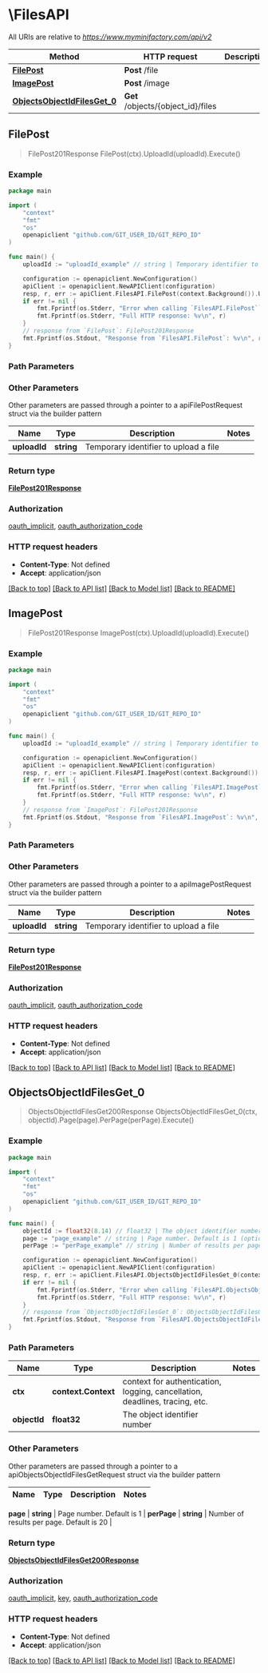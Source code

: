 # \FilesAPI

All URIs are relative to *https://www.myminifactory.com/api/v2*

Method | HTTP request | Description
------------- | ------------- | -------------
[**FilePost**](FilesAPI.md#FilePost) | **Post** /file | 
[**ImagePost**](FilesAPI.md#ImagePost) | **Post** /image | 
[**ObjectsObjectIdFilesGet_0**](FilesAPI.md#ObjectsObjectIdFilesGet_0) | **Get** /objects/{object_id}/files | 



## FilePost

> FilePost201Response FilePost(ctx).UploadId(uploadId).Execute()





### Example

```go
package main

import (
	"context"
	"fmt"
	"os"
	openapiclient "github.com/GIT_USER_ID/GIT_REPO_ID"
)

func main() {
	uploadId := "uploadId_example" // string | Temporary identifier to upload a file

	configuration := openapiclient.NewConfiguration()
	apiClient := openapiclient.NewAPIClient(configuration)
	resp, r, err := apiClient.FilesAPI.FilePost(context.Background()).UploadId(uploadId).Execute()
	if err != nil {
		fmt.Fprintf(os.Stderr, "Error when calling `FilesAPI.FilePost``: %v\n", err)
		fmt.Fprintf(os.Stderr, "Full HTTP response: %v\n", r)
	}
	// response from `FilePost`: FilePost201Response
	fmt.Fprintf(os.Stdout, "Response from `FilesAPI.FilePost`: %v\n", resp)
}
```

### Path Parameters



### Other Parameters

Other parameters are passed through a pointer to a apiFilePostRequest struct via the builder pattern


Name | Type | Description  | Notes
------------- | ------------- | ------------- | -------------
 **uploadId** | **string** | Temporary identifier to upload a file | 

### Return type

[**FilePost201Response**](FilePost201Response.md)

### Authorization

[oauth_implicit](../README.md#oauth_implicit), [oauth_authorization_code](../README.md#oauth_authorization_code)

### HTTP request headers

- **Content-Type**: Not defined
- **Accept**: application/json

[[Back to top]](#) [[Back to API list]](../README.md#documentation-for-api-endpoints)
[[Back to Model list]](../README.md#documentation-for-models)
[[Back to README]](../README.md)


## ImagePost

> FilePost201Response ImagePost(ctx).UploadId(uploadId).Execute()





### Example

```go
package main

import (
	"context"
	"fmt"
	"os"
	openapiclient "github.com/GIT_USER_ID/GIT_REPO_ID"
)

func main() {
	uploadId := "uploadId_example" // string | Temporary identifier to upload a file

	configuration := openapiclient.NewConfiguration()
	apiClient := openapiclient.NewAPIClient(configuration)
	resp, r, err := apiClient.FilesAPI.ImagePost(context.Background()).UploadId(uploadId).Execute()
	if err != nil {
		fmt.Fprintf(os.Stderr, "Error when calling `FilesAPI.ImagePost``: %v\n", err)
		fmt.Fprintf(os.Stderr, "Full HTTP response: %v\n", r)
	}
	// response from `ImagePost`: FilePost201Response
	fmt.Fprintf(os.Stdout, "Response from `FilesAPI.ImagePost`: %v\n", resp)
}
```

### Path Parameters



### Other Parameters

Other parameters are passed through a pointer to a apiImagePostRequest struct via the builder pattern


Name | Type | Description  | Notes
------------- | ------------- | ------------- | -------------
 **uploadId** | **string** | Temporary identifier to upload a file | 

### Return type

[**FilePost201Response**](FilePost201Response.md)

### Authorization

[oauth_implicit](../README.md#oauth_implicit), [oauth_authorization_code](../README.md#oauth_authorization_code)

### HTTP request headers

- **Content-Type**: Not defined
- **Accept**: application/json

[[Back to top]](#) [[Back to API list]](../README.md#documentation-for-api-endpoints)
[[Back to Model list]](../README.md#documentation-for-models)
[[Back to README]](../README.md)


## ObjectsObjectIdFilesGet_0

> ObjectsObjectIdFilesGet200Response ObjectsObjectIdFilesGet_0(ctx, objectId).Page(page).PerPage(perPage).Execute()





### Example

```go
package main

import (
	"context"
	"fmt"
	"os"
	openapiclient "github.com/GIT_USER_ID/GIT_REPO_ID"
)

func main() {
	objectId := float32(8.14) // float32 | The object identifier number
	page := "page_example" // string | Page number. Default is 1 (optional)
	perPage := "perPage_example" // string | Number of results per page. Default is 20 (optional)

	configuration := openapiclient.NewConfiguration()
	apiClient := openapiclient.NewAPIClient(configuration)
	resp, r, err := apiClient.FilesAPI.ObjectsObjectIdFilesGet_0(context.Background(), objectId).Page(page).PerPage(perPage).Execute()
	if err != nil {
		fmt.Fprintf(os.Stderr, "Error when calling `FilesAPI.ObjectsObjectIdFilesGet_0``: %v\n", err)
		fmt.Fprintf(os.Stderr, "Full HTTP response: %v\n", r)
	}
	// response from `ObjectsObjectIdFilesGet_0`: ObjectsObjectIdFilesGet200Response
	fmt.Fprintf(os.Stdout, "Response from `FilesAPI.ObjectsObjectIdFilesGet_0`: %v\n", resp)
}
```

### Path Parameters


Name | Type | Description  | Notes
------------- | ------------- | ------------- | -------------
**ctx** | **context.Context** | context for authentication, logging, cancellation, deadlines, tracing, etc.
**objectId** | **float32** | The object identifier number | 

### Other Parameters

Other parameters are passed through a pointer to a apiObjectsObjectIdFilesGetRequest struct via the builder pattern


Name | Type | Description  | Notes
------------- | ------------- | ------------- | -------------

 **page** | **string** | Page number. Default is 1 | 
 **perPage** | **string** | Number of results per page. Default is 20 | 

### Return type

[**ObjectsObjectIdFilesGet200Response**](ObjectsObjectIdFilesGet200Response.md)

### Authorization

[oauth_implicit](../README.md#oauth_implicit), [key](../README.md#key), [oauth_authorization_code](../README.md#oauth_authorization_code)

### HTTP request headers

- **Content-Type**: Not defined
- **Accept**: application/json

[[Back to top]](#) [[Back to API list]](../README.md#documentation-for-api-endpoints)
[[Back to Model list]](../README.md#documentation-for-models)
[[Back to README]](../README.md)

